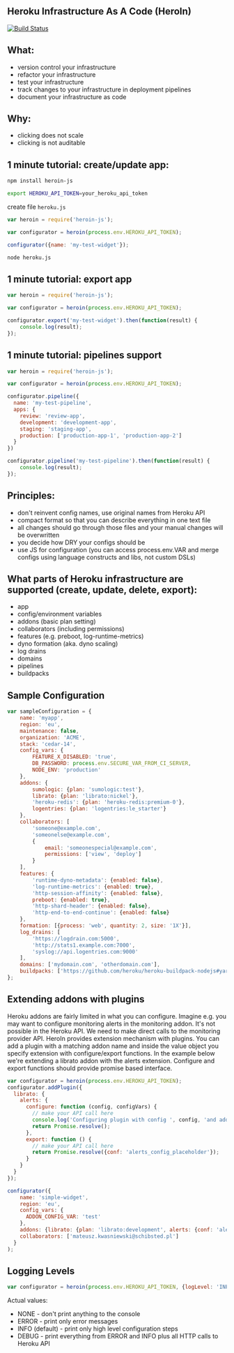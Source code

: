Heroku Infrastructure As A Code (HeroIn)
-------

[![Build Status](https://travis-ci.org/Schibsted-Tech-Polska/HeroIn.svg?branch=master)](https://travis-ci.org/Schibsted-Tech-Polska/HeroIn)

What:
------
- version control your infrastructure 
- refactor your infrastructure
- test your infrastructure 
- track changes to your infrastructure in deployment pipelines
- document your infrastructure as code

Why:
------
- clicking does not scale
- clicking is not auditable

1 minute tutorial: create/update app:
------
```bash
npm install heroin-js
```
```bash
export HEROKU_API_TOKEN=your_heroku_api_token
```

create file `heroku.js`
```javascript
var heroin = require('heroin-js');

var configurator = heroin(process.env.HEROKU_API_TOKEN);

configurator({name: 'my-test-widget'});
```

```bash
node heroku.js
```


1 minute tutorial: export app
------

```javascript
var heroin = require('heroin-js');

var configurator = heroin(process.env.HEROKU_API_TOKEN);

configurator.export('my-test-widget').then(function(result) {
	console.log(result);
});
```

1 minute tutorial: pipelines support
------

```javascript
var heroin = require('heroin-js');

var configurator = heroin(process.env.HEROKU_API_TOKEN);

configurator.pipeline({
  name: 'my-test-pipeline',
  apps: {
    review: 'review-app',
    development: 'development-app',
    staging: 'staging-app',
    production: ['production-app-1', 'production-app-2']
  }
})

configurator.pipeline('my-test-pipeline').then(function(result) {
	console.log(result);
});
```

Principles:
------
- don't reinvent config names, use original names from Heroku API
- compact format so that you can describe everything in one text file
- all changes should go through those files and your manual changes will be overwritten 
- you decide how DRY your configs should be 
- use JS for configuration (you can access process.env.VAR and merge configs using language constructs and libs, not custom DSLs)

What parts of Heroku infrastructure are supported (create, update, delete, export):
------
- app
- config/environment variables
- addons (basic plan setting)
- collaborators (including permissions)
- features (e.g. preboot, log-runtime-metrics)
- dyno formation (aka. dyno scaling)
- log drains 
- domains
- pipelines
- buildpacks

Sample Configuration
------
```javascript
var sampleConfiguration = {
    name: 'myapp',
    region: 'eu',
    maintenance: false,
    organization: 'ACME',
    stack: 'cedar-14',
    config_vars: {
        FEATURE_X_DISABLED: 'true',
        DB_PASSWORD: process.env.SECURE_VAR_FROM_CI_SERVER,
        NODE_ENV: 'production'
    },
    addons: {
        sumologic: {plan: 'sumologic:test'},
        librato: {plan: 'librato:nickel'},
        'heroku-redis': {plan: 'heroku-redis:premium-0'},
        logentries: {plan: 'logentries:le_starter'}
    },
    collaborators: [
        'someone@example.com',
        'someonelse@example.com',
        {
            email: 'someonespecial@example.com',
            permissions: ['view', 'deploy']
        }
    ],
    features: {
        'runtime-dyno-metadata': {enabled: false},
        'log-runtime-metrics': {enabled: true},
        'http-session-affinity': {enabled: false},
        preboot: {enabled: true},
        'http-shard-header': {enabled: false},
        'http-end-to-end-continue': {enabled: false}
    },
    formation: [{process: 'web', quantity: 2, size: '1X'}],
    log_drains: [
        'https://logdrain.com:5000',
        'http://stats1.example.com:7000',
        'syslog://api.logentries.com:9000'
    ],
    domains: ['mydomain.com', 'otherdomain.com'],
    buildpacks: ['https://github.com/heroku/heroku-buildpack-nodejs#yarn']
};
```

Extending addons with plugins
------
Heroku addons are fairly limited in what you can configure. Imagine e.g. you may want to configure monitoring alerts in the monitoring addon.
It's not possible in the Heroku API. We need to make direct calls to the monitoring provider API. HeroIn provides extension mechanism with plugins.
You can add a plugin with a matching addon name and inside the value object you specify extension with configure/export functions.
In the example below we're extending a librato addon with the alerts extension. Configure and export functions should provide promise based interface. 
```javascript
var configurator = heroin(process.env.HEROKU_API_TOKEN);
configurator.addPlugin({
  librato: {
    alerts: {
      configure: function (config, configVars) {
        // make your API call here
        console.log('Configuring plugin with config ', config, 'and additional config vars', configVars);
        return Promise.resolve();
      },
      export: function () {
        // make your API call here
        return Promise.resolve({conf: 'alerts_config_placeholder'});
      }
    }
  }
});

configurator({
    name: 'simple-widget',
    region: 'eu',
    config_vars: {
      ADDON_CONFIG_VAR: 'test'
    },
    addons: {librato: {plan: 'librato:development', alerts: {conf: 'alerts_config_placeholder'}}},
    collaborators: ['mateusz.kwasniewski@schibsted.pl']
  }
);
```

Logging Levels
------

```javascript
var configurator = heroin(process.env.HEROKU_API_TOKEN, {logLevel: 'INFO'});
```

Actual values:
- NONE - don't print anything to the console
- ERROR - print only error messages
- INFO (default) - print only high level configuration steps
- DEBUG - print everything from ERROR and INFO plus all HTTP calls to Heroku API
